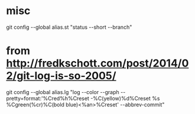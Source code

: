 misc
====



git config --global alias.st "status --short --branch"

# from http://fredkschott.com/post/2014/02/git-log-is-so-2005/
git config --global alias.lg "log --color --graph --pretty=format:'%Cred%h%Creset -%C(yellow)%d%Creset %s %Cgreen(%cr)%C(bold blue)<%an>%Creset' --abbrev-commit"
